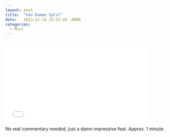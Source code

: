 ```yaml
---
layout: post
title:  "Van Damme Split"
date:   2013-11-14 15:22:34 -0800
categories:
  - Misc
---
```


<iframe class="embedly-embed" src="//cdn.embedly.com/widgets/media.html?src=https%3A%2F%2Fwww.youtube.com%2Fembed%2FM7FIvfx5J10%3Ffeature%3Doembed&url=https%3A%2F%2Fwww.youtube.com%2Fwatch%3Fv%3DM7FIvfx5J10&image=https%3A%2F%2Fi.ytimg.com%2Fvi%2FM7FIvfx5J10%2Fhqdefault.jpg&key=d815972c91e546edb5d2d02e509f8b1c&type=text%2Fhtml&schema=youtube" width="450" height="253" scrolling="no" frameborder="0" allowfullscreen></iframe>

No real commentary needed, just a damn impressive feat. Approx. 1 minute.
